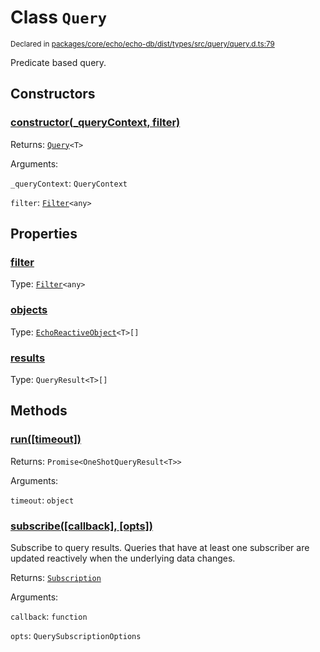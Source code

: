 # Class `Query`
<sub>Declared in [packages/core/echo/echo-db/dist/types/src/query/query.d.ts:79]()</sub>


Predicate based query.

## Constructors
### [constructor(_queryContext, filter)]()




Returns: <code>[Query](/api/@dxos/react-client/classes/Query)&lt;T&gt;</code>

Arguments: 

`_queryContext`: <code>QueryContext</code>

`filter`: <code>[Filter](/api/@dxos/react-client/classes/Filter)&lt;any&gt;</code>



## Properties
### [filter]()
Type: <code>[Filter](/api/@dxos/react-client/classes/Filter)&lt;any&gt;</code>



### [objects]()
Type: <code>[EchoReactiveObject](/api/@dxos/react-client/types/EchoReactiveObject)&lt;T&gt;[]</code>



### [results]()
Type: <code>QueryResult&lt;T&gt;[]</code>




## Methods
### [run(\[timeout\])]()




Returns: <code>Promise&lt;OneShotQueryResult&lt;T&gt;&gt;</code>

Arguments: 

`timeout`: <code>object</code>


### [subscribe(\[callback\], \[opts\])]()


Subscribe to query results.
Queries that have at least one subscriber are updated reactively when the underlying data changes.

Returns: <code>[Subscription](/api/@dxos/react-client/types/Subscription)</code>

Arguments: 

`callback`: <code>function</code>

`opts`: <code>QuerySubscriptionOptions</code>


